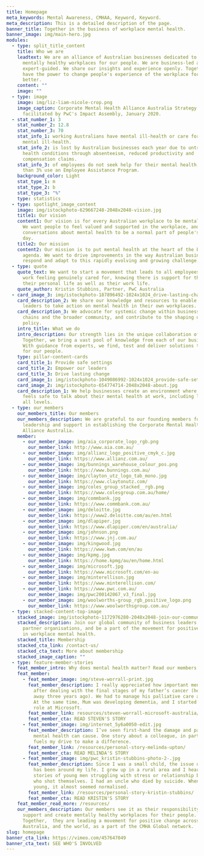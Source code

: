 ```yaml
---
title: Homepage
meta_keywords: Mental Awareness, CMHAA, Keyword, Keyword.
meta_description: This is a detailed description of the page.
banner_title: Together in the business of workplace mental health.
banner_image: img/main-hero.jpg
modules:
  - type: split_title_content
    title: Who we are
    leadtext: We are an alliance of Australian businesses dedicated to providing
      mentally healthy workplaces for our people. We are business-led and
      expert-guided. We share our insights and experience openly. Together, we
      have the power to change people's experience of the workplace for the
      better.
    content: ""
    image: ""
  - type: image
    image: img/liz-liam-nicole-crop.png
    image_caption: Corporate Mental Health Alliance Australia Strategy Day
      facilitated by PwC's Impact Assembly, January 2020.
  - stat_number_1: 3
    stat_number_2: 12.8
    stat_number_3: 70
    stat_info_1: working Australians have mental ill-health or care for someone with
      mental ill-health.
    stat_info_2: is lost by Australian businesses each year due to untreated mental
      health conditions through absenteeism, reduced productivity and
      compensation claims.
    stat_info_3: of employees do not seek help for their mental health, and less
      than 3% use an Employee Assistance Program.
    background_color: Light
    stat_type_1: m
    stat_type_2: b
    stat_type_3: "%"
    type: statistics
  - type: spotlight_image_content
    image: img/istockphoto-629667248-2048x2048-vision.jpg
    title1: Our vision
    content1: Our vision is for every Australian workplace to be mentally healthy.
      We want people to feel valued and supported in the workplace, and for
      conversations about mental health to be a normal part of people's working
      day.
    title2: Our mission
    content2: Our mission is to put mental health at the heart of the business
      agenda. We want to drive improvements in the way Australian businesses
      respond and adapt to this rapidly evolving and growing challenge.
  - type: quote
    quote_text: We want to start a movement that leads to all employees going to
      work feeling genuinely cared for, knowing there is support for them in
      their personal life as well as their work life.
    quote_author: Kristin Stubbins, Partner, PwC Australia
  - card_image_3: img/istockphoto-187896492-1024x1024_drive-lasting-change.jpg
    card_description_2: We share our knowledge and resources to enable business
      leaders to take action on mental health in their own workplaces.
    card_description_3: We advocate for systemic change within business, supply
      chains and the broader community, and contribute to the shaping of public
      policy.
    intro_title: What we do
    intro_description: Our strength lies in the unique collaboration of our members.
      Together, we bring a vast pool of knowledge from each of our businesses.
      With guidance from experts, we find, test and deliver solutions that work
      for our people.
    type: pillar-content-cards
    card_title_1: Provide safe settings
    card_title_2: Empower our leaders
    card_title_3: Drive lasting change
    card_image_1: img/istockphoto-1049086992-1024x1024_provide-safe-settings.jpg
    card_image_2: img/istockphoto-654774714-2048x2048-about.jpg
    card_description_1: We help businesses create an environment where everyone
      feels safe to talk about their mental health at work, including leaders at
      all levels.
  - type: our_members
    our_members_title: Our members
    our_members_description: We are grateful to our founding members for their
      leadership and support in establishing the Corporate Mental Health
      Alliance Australia.
    member:
      - our_member_image: img/aia_corporate_logo_rgb.png
        our_member_link: http://www.aia.com.au/
      - our_member_image: img/allianz_logo_positive_cmyk_c.jpg
        our_member_link: https://www.allianz.com.au/
      - our_member_image: img/bunnings_warehouse_colour_pos.png
        our_member_link: https://www.bunnings.com.au/
      - our_member_image: img/clayton_utz_logo_tab_mono.jpg
        our_member_link: https://www.claytonutz.com/
      - our_member_image: img/coles_group_stacked__rgb.png
        our_member_link: https://www.colesgroup.com.au/home/
      - our_member_image: img/commbank.jpg
        our_member_link: https://www.commbank.com.au/
      - our_member_image: img/deloitte.jpg
        our_member_link: https://www2.deloitte.com/au/en.html
      - our_member_image: img/dlapiper.jpg
        our_member_link: https://www.dlapiper.com/en/australia/
      - our_member_image: img/johnson.png
        our_member_link: https://www.jnj.com.au/
      - our_member_image: img/kingwood.jpg
        our_member_link: https://www.kwm.com/en/au
      - our_member_image: img/kpmg.jpg
        our_member_link: https://home.kpmg/au/en/home.html
      - our_member_image: img/microsoft.jpg
        our_member_link: https://www.microsoft.com/en-au
      - our_member_image: img/minterellison.jpg
        our_member_link: https://www.minterellison.com/
      - our_member_link: https://www.pwc.com.au/
        our_member_image: img/pwc200142067_v3_final.jpg
      - our_member_image: img/woolworths-group_rgb_positive_logo.png
        our_member_link: https://www.woolworthsgroup.com.au/
  - type: stacked-content-top-image
    stacked_image: img/istockphoto-1172976280-2048x2048-join-our-community.jpg
    stacked_description: Join our global community of business leaders, experts and
      partner organisations, and be a part of the movement for positive change
      in workplace mental health.
    stacked_title: Membership
    stacked_cta_link: /contact-us/
    stacked_cta_text: More about membership
    stacked_image_caption: ""
  - type: feature-member-stories
    feat_member_intro: Why does mental health matter? Read our members' stories and find out.
    feat_member:
      - feat_member_image: img/steve-worrall-print.jpg
        feat_member_description: I really appreciated how important mental health was
          after dealing with the final stages of my father’s cancer (he passed
          away three years ago). We had to manage his palliative care at home.
          At the same time, Mum was developing dementia, and I started a new
          role at Microsoft.
        feat_member_link: resources/steven-worrall-microsoft-australia/
        feat_member_cta: READ STEVEN'S STORY
      - feat_member_image: img/internet_5y6a0050-edit.jpg
        feat_member_description: I’ve seen first-hand the damage and pain that poor
          mental health can cause. One story about a colleague, in particular,
          fuels my drive to make a difference.
        feat_member_link: /resources/personal-story-melinda-upton/
        feat_member_cta: READ MELINDA'S STORY
      - feat_member_image: img/pwc_kristin-stubbins-photo-2-.jpg
        feat_member_description: Since I was a small child, the issue of mental health
          has been around my life. I grew up in a rural area and I heard many
          stories of young men struggling with stress or relationship breakups
          who shot themselves. I had an uncle who died by suicide. When I was
          young, it almost seemed normalised.
        feat_member_link: /resources/personal-story-kristin-stubbins/
        feat_member_cta: READ KRISTIN'S STORY
    feat_member_read_more: /resources/
    our_members_description: Our members see it as their responsibility to protect,
      support and create mentally healthy workplaces for their people.
      Together,  they are leading a movement for positive change across
      Australia, and the world, as a part of the CMHA Global network.
slug: homepage
banner_cta_link: https://vimeo.com/457647049
banner_cta_text: SEE WHO'S INVOLVED
---
```

